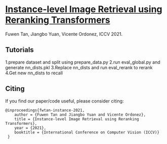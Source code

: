 # [Instance-level Image Retrieval using Reranking Transformers](https://arxiv.org/abs/2103.12236)
Fuwen Tan, Jiangbo Yuan, Vicente Ordonez, ICCV 2021.

## Tutorials
 1.prepare dataset and split using prepare_data.py
 2.run eval_global.py and generate nn_dists.pkl
 3.Replace nn_dists and run eval_rerank to rerank
 4.Get new nn_dists to recall
## Citing

If you find our paper/code useful, please consider citing:
  
	@inproceedings{fwtan-instance-2021,
        author = {Fuwen Tan and Jiangbo Yuan and Vicente Ordonez},
        title = {Instance-level Image Retrieval using Reranking Transformers},
        year = {2021},
        booktitle = {International Conference on Computer Vision (ICCV)}
     }
